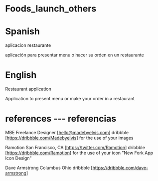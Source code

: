 # Foods_launch_others

# Spanish
aplicacion restaurante

aplicación para presentar menu o hacer su orden en un restaurante

# English

Restaurant application 

Application to present menu or make your order in a restaurant


# references --- referencias

MBE Freelance Designer [hello@madebyelvis.com] dribbble [https://dribbble.com/Madebyelvis] for the use of your images

Ramotion San Francisco, CA [https://twitter.com/Ramotion] dribbble [https://dribbble.com/Ramotion] for the use of your icon "New Fork App Icon Design"

Dave Armstrong Columbus Ohio dribbble [https://dribbble.com/dave-armstrong]
